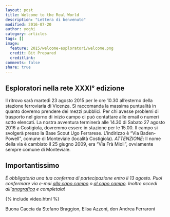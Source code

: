 ```yaml
---
layout: post
title: Welcome to the Real World
description: "Lettera di benvenuto"
modified: 2016-07-20
author: yoghi
category: articles
tags: []
image:
  feature: 2015/welcome-esploratori/welcome.png
  credit: Bit Prepared
  creditlink:
comments: false
share: true
---
```


## Esploratori nella rete XXXI° edizione

Il ritrovo sarà martedì 23 agosto 2015 per le ore 10.30 all’esterno della stazione ferroviaria di Vicenza.
Si raccomanda la massima puntualità in quanto dovremo prendere dei mezzi pubblici.
Per chi avesse problemi di trasporto nel giorno di inizio campo ci può contattare alle email o numeri sotto elencati.
La nostra avventura terminerà alle 14.30 di Sabato 27 agosto 2016 a Costigiola, dovremmo essere in stazione per le 15.00.
Il campo si svolgerà presso la Base Scout Ugo Ferrarese. L’indirizzo è “Via Baden-Powell”, comune di Monteviale (località Costigiola).
*ATTENZIONE*: Il nome della via è cambiato il 25 giugno 2009, era “Via Frà Mioli”, ovviamente sempre comune di Monteviale.


## Importantissimo

*È obbligatoria una tua conferma di partecipazione entro il 13 agosto. Puoi confermare via e-mai <a href="mailto:ccf@bitprepared.it" title="CCF"><i class="icon-envelope"></i>alla capo campo</a> o <a href="mailto:ccm@bitprepared.it" title="CCM"><i class="icon-envelope"></i>al capo campo</a>.
Inoltre accedi all'<a href="/anagrafica">anagrafica</a> e completala!*


{% include video.html %}


Buona Caccia da
Stefano Braggion, Elisa Azzoni, don Andrea Ferraroni
